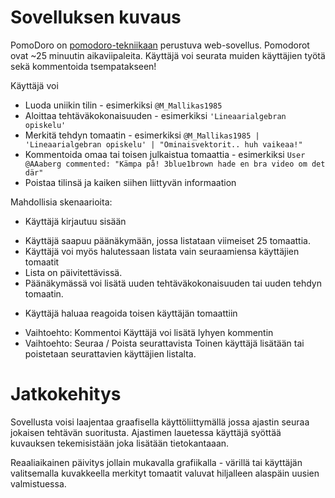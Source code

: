 # Sovelluksen kuvaus

PomoDoro on [pomodoro-tekniikaan](https://en.wikipedia.org/wiki/Pomodoro_Technique) perustuva web-sovellus. Pomodorot ovat ~25 minuutin aikaviipaleita. Käyttäjä voi seurata muiden käyttäjien työtä sekä kommentoida tsempatakseen!

Käyttäjä voi
- Luoda uniikin tilin - esimerkiksi `@M_Mallikas1985`
- Aloittaa tehtäväkokonaisuuden - esimerkiksi `'Lineaarialgebran opiskelu'`
- Merkitä tehdyn tomaatin - esimerkiksi `@M_Mallikas1985 | 'Lineaarialgebran opiskelu' | "Ominaisvektorit.. huh vaikeaa!"`
- Kommentoida omaa tai toisen julkaistua tomaattia - esimerkiksi `User @AAaberg commented: "Kämpa på! 3blue1brown hade en bra video om det där"`
- Poistaa tilinsä ja kaiken siihen liittyvän informaation


Mahdollisia skenaarioita:
- Käyttäjä kirjautuu sisään
* Käyttäjä saapuu päänäkymään, jossa listataan viimeiset 25 tomaattia.
* Käyttäjä voi myös halutessaan listata vain seuraamiensa käyttäjien tomaatit
* Lista on päivitettävissä.
* Päänäkymässä voi lisätä uuden tehtäväkokonaisuuden tai uuden tehdyn tomaatin.

- Käyttäjä haluaa reagoida toisen käyttäjän tomaattiin
* Vaihtoehto: Kommentoi
   Käyttäjä voi lisätä lyhyen kommentin
* Vaihtoehto: Seuraa / Poista seurattavista
   Toinen käyttäjä lisätään tai poistetaan seurattavien käyttäjien listalta.




# Jatkokehitys
Sovellusta voisi laajentaa graafisella käyttöliittymällä jossa ajastin seuraa jokaisen tehtävän suoritusta. Ajastimen lauetessa käyttäjä syöttää kuvauksen tekemisistään joka lisätään tietokantaaan.

Reaaliaikainen päivitys jollain mukavalla grafiikalla - värillä tai käyttäjän valitsemalla kuvakkeella merkityt tomaatit valuvat hiljalleen alaspäin uusien valmistuessa.
